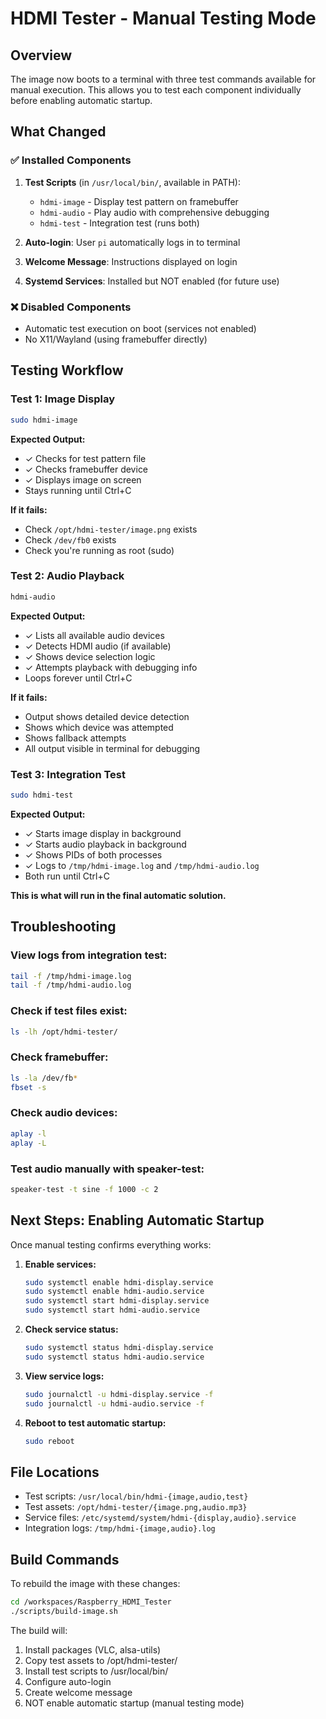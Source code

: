 # HDMI Tester - Manual Testing Mode

## Overview

The image now boots to a terminal with three test commands available for manual execution. This allows you to test each component individually before enabling automatic startup.

## What Changed

### ✅ Installed Components
1. **Test Scripts** (in `/usr/local/bin/`, available in PATH):
   - `hdmi-image` - Display test pattern on framebuffer
   - `hdmi-audio` - Play audio with comprehensive debugging
   - `hdmi-test` - Integration test (runs both)

2. **Auto-login**: User `pi` automatically logs in to terminal
3. **Welcome Message**: Instructions displayed on login
4. **Systemd Services**: Installed but NOT enabled (for future use)

### ❌ Disabled Components
- Automatic test execution on boot (services not enabled)
- No X11/Wayland (using framebuffer directly)

## Testing Workflow

### Test 1: Image Display
```bash
sudo hdmi-image
```

**Expected Output:**
- ✓ Checks for test pattern file
- ✓ Checks framebuffer device
- ✓ Displays image on screen
- Stays running until Ctrl+C

**If it fails:**
- Check `/opt/hdmi-tester/image.png` exists
- Check `/dev/fb0` exists
- Check you're running as root (sudo)

### Test 2: Audio Playback
```bash
hdmi-audio
```

**Expected Output:**
- ✓ Lists all available audio devices
- ✓ Detects HDMI audio (if available)
- ✓ Shows device selection logic
- ✓ Attempts playback with debugging info
- Loops forever until Ctrl+C

**If it fails:**
- Output shows detailed device detection
- Shows which device was attempted
- Shows fallback attempts
- All output visible in terminal for debugging

### Test 3: Integration Test
```bash
sudo hdmi-test
```

**Expected Output:**
- ✓ Starts image display in background
- ✓ Starts audio playback in background
- ✓ Shows PIDs of both processes
- ✓ Logs to `/tmp/hdmi-image.log` and `/tmp/hdmi-audio.log`
- Both run until Ctrl+C

**This is what will run in the final automatic solution.**

## Troubleshooting

### View logs from integration test:
```bash
tail -f /tmp/hdmi-image.log
tail -f /tmp/hdmi-audio.log
```

### Check if test files exist:
```bash
ls -lh /opt/hdmi-tester/
```

### Check framebuffer:
```bash
ls -la /dev/fb*
fbset -s
```

### Check audio devices:
```bash
aplay -l
aplay -L
```

### Test audio manually with speaker-test:
```bash
speaker-test -t sine -f 1000 -c 2
```

## Next Steps: Enabling Automatic Startup

Once manual testing confirms everything works:

1. **Enable services:**
   ```bash
   sudo systemctl enable hdmi-display.service
   sudo systemctl enable hdmi-audio.service
   sudo systemctl start hdmi-display.service
   sudo systemctl start hdmi-audio.service
   ```

2. **Check service status:**
   ```bash
   sudo systemctl status hdmi-display.service
   sudo systemctl status hdmi-audio.service
   ```

3. **View service logs:**
   ```bash
   sudo journalctl -u hdmi-display.service -f
   sudo journalctl -u hdmi-audio.service -f
   ```

4. **Reboot to test automatic startup:**
   ```bash
   sudo reboot
   ```

## File Locations

- Test scripts: `/usr/local/bin/hdmi-{image,audio,test}`
- Test assets: `/opt/hdmi-tester/{image.png,audio.mp3}`
- Service files: `/etc/systemd/system/hdmi-{display,audio}.service`
- Integration logs: `/tmp/hdmi-{image,audio}.log`

## Build Commands

To rebuild the image with these changes:
```bash
cd /workspaces/Raspberry_HDMI_Tester
./scripts/build-image.sh
```

The build will:
1. Install packages (VLC, alsa-utils)
2. Copy test assets to /opt/hdmi-tester/
3. Install test scripts to /usr/local/bin/
4. Configure auto-login
5. Create welcome message
6. NOT enable automatic startup (manual testing mode)
